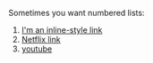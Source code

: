 Sometimes you want numbered lists:

1. [I'm an inline-style link](https://www.google.com)
2. [Netflix link](https://www.netflix.com) 
3. [youtube](https://www.youtube.com/)
